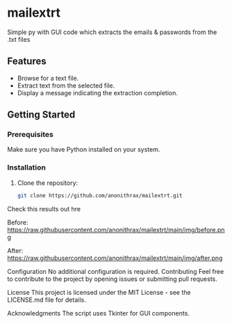 # mailextrt
Simple py with GUI code which extracts the emails &amp; passwords from the .txt files 

## Features

- Browse for a text file.
- Extract text from the selected file.
- Display a message indicating the extraction completion.

## Getting Started

### Prerequisites

Make sure you have Python installed on your system.

### Installation

1. Clone the repository:

   ```bash
   git clone https://github.com/anonithrax/mailextrt.git


Check this results out hre

Before:
https://raw.githubusercontent.com/anonithrax/mailextrt/main/img/before.png

After:
https://raw.githubusercontent.com/anonithrax/mailextrt/main/img/after.png


Configuration
No additional configuration is required.
Contributing
Feel free to contribute to the project by opening issues or submitting pull requests.

License
This project is licensed under the MIT License - see the LICENSE.md file for details.


Acknowledgments
The script uses Tkinter for GUI components.
